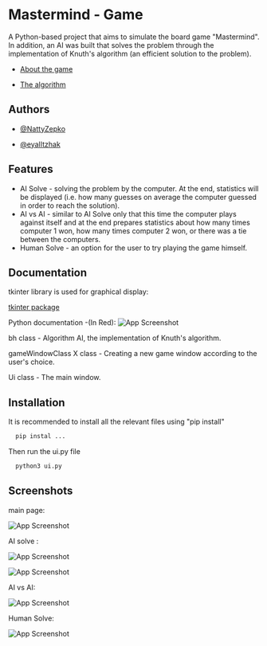 
# Mastermind - Game

A Python-based project that aims to simulate the board game "Mastermind".
In addition, an AI was built that solves the problem through the implementation of Knuth's algorithm (an efficient solution to the problem).

- [About the game](https://en.wikipedia.org/wiki/Mastermind_(board_game))

- [The algorithm](https://github.com/NattyZepko)








## Authors

- [@NattyZepko](https://github.com/NattyZepko)

- [@eyalItzhak](https://github.com/eyalItzhak)


 
## Features

- AI Solve - solving the problem by the computer. At the end, statistics will be displayed (i.e. how many guesses on average the computer guessed in order to reach the solution).
- AI vs AI - similar to AI Solve only that this time the computer plays against itself and at the end prepares statistics about how many times computer 1 won, how many times computer 2 won, or there was a tie between the computers.
- Human Solve - an option for the user to try playing the game himself.



## Documentation

tkinter library is used for graphical display:

[tkinter package](https://docs.python.org/3/library/tkinter.html)

Python documentation -(In Red):
![App Screenshot](https://user-images.githubusercontent.com/62293316/209551292-43ca17e8-d756-4f61-b193-de6b70845850.png)

bh class - Algorithm AI, the implementation of Knuth's algorithm.

gameWindowClass X class - Creating a new game window according to the user's choice.

Ui class - The main window.
## Installation

It is recommended to install all the relevant files using "pip install"
```bash
  pip instal ...
```
Then run the ui.py file

```bash
  python3 ui.py
```

## Screenshots
main page:

![App Screenshot](https://user-images.githubusercontent.com/62293316/209550050-63b324a5-d1e7-4297-b560-bef8b65b356f.png)


AI solve :

![App Screenshot](https://user-images.githubusercontent.com/62293316/209550196-d5964672-3942-4407-8699-d64eb94f5934.png)

![App Screenshot](https://user-images.githubusercontent.com/62293316/209550237-254a453a-97a6-4cbe-9e62-6615118f8e41.png)

AI vs AI:

![App Screenshot](https://user-images.githubusercontent.com/62293316/209550337-f9e2025e-a131-494a-83e8-472e2fc5f815.png)

Human Solve:

![App Screenshot](https://user-images.githubusercontent.com/62293316/209550392-7be43f31-fd2c-49f2-a383-2718c812cbde.png)
